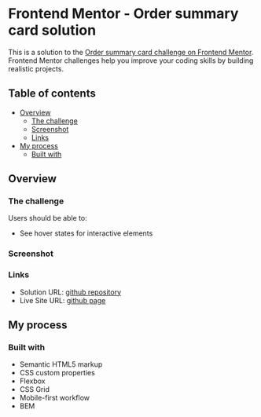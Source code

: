 # Frontend Mentor - Order summary card solution

This is a solution to the [Order summary card challenge on Frontend Mentor](https://www.frontendmentor.io/challenges/order-summary-component-QlPmajDUj). Frontend Mentor challenges help you improve your coding skills by building realistic projects.

## Table of contents

- [Overview](#overview)
  - [The challenge](#the-challenge)
  - [Screenshot](#screenshot)
  - [Links](#links)
- [My process](#my-process)
  - [Built with](#built-with)

## Overview

### The challenge

Users should be able to:

- See hover states for interactive elements

### Screenshot

### Links

- Solution URL: [github repository](https://github.com/kosmonavtsv/order-summary-component)
- Live Site URL: [github page](https://kosmonavtsv.github.io/order-summary-component/)

## My process

### Built with

- Semantic HTML5 markup
- CSS custom properties
- Flexbox
- CSS Grid
- Mobile-first workflow
- BEM
